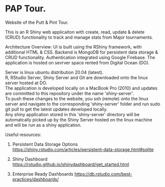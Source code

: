# PAP Tour. 

Website of the Putt & Pint Tour.  

This is an R Shiny web applicaiton with create, read, update & delete (CRUD) functionality to track and manage stats from Major tournaments.   

Architecture Overview:
UI is built using the RShiny framework, with additional HTML & CSS.
Backend is MongoDB for persistent data storage & CRUD functionality.
Authentication integrated using Google Firebase.
The application is hosted on sevrver space rented from Digital Ocean (DO).  

Server is linux ubuntu distribution 20.04 (latest).  
R, RStudio Server, Shiny Server and Git are downloaded onto the linux server hosted at DO.  
The application is developed locally on a MacBook Pro (2010) and updates are committed to this repository under the name 'shiny-server'.  
To push these changes to the website, you ssh (remote) onto the linux server and navigate to the corresponding 'shiny-server' folder and run sudo git pull to get the latest updates developed locally.   
Any shiny application stored in this 'shiny-server' directory will be automatcally picked up by the Shiny Server hosted on the linux machine and will be run as a shiny application.  








Useful resources:

1. Persistent Data Storage Options
https://shiny.rstudio.com/articles/persistent-data-storage.html#sqlite

2. Shiny Dashboard
https://rstudio.github.io/shinydashboard/get_started.html

3. Enterprise Ready Dashboards
https://db.rstudio.com/best-practices/dashboards/
